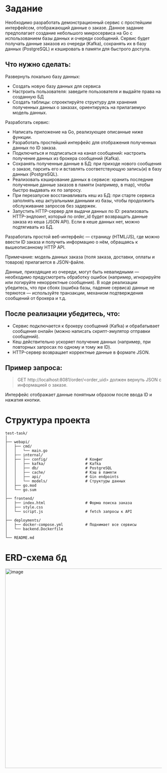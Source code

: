 # Задание
Необходимо разработать демонстрационный сервис с простейшим интерфейсом, отображающий данные о заказе.
Данное задание предполагает создание небольшого микросервиса на Go с использованием базы данных и очереди сообщений. Сервис будет получать данные заказов из очереди (Kafka), сохранять их в базу данных (PostgreSQL) и кэшировать в памяти для быстрого доступа.

## Что нужно сделать:
Развернуть локально базу данных:
- Cоздать новую базу данных для сервиса
- Настроить пользователя: заведите пользователя и выдайте права на созданную БД
- Создать таблицы: спроектируйте структуру для хранения полученных данных о заказах, ориентируясь на прилагаемую модель данных.

Разработать сервис:
- Написать приложение на Go, реализующее описанные ниже функции.
- Разработать простейший интерфейс для отображения полученных данных по ID заказа.
- Подключиться и подписаться на канал сообщений: настроить получение данных из брокера сообщений (Kafka).
- Сохранять полученные данные в БД: при приходе нового сообщения о заказе, парсить его и вставлять соответствующую запись(и) в базу данных (PostgreSQL).
- Реализовать кэширование данных в сервисе: хранить последние полученные данные заказов в памяти (например, в map), чтобы быстро выдавать их по запросу.
- При перезапуске восстанавливать кеш из БД: при старте сервиса заполнять кеш актуальными данными из базы, чтобы продолжить обслуживание запросов без задержек.
- Запустить HTTP-сервер для выдачи данных по ID: реализовать HTTP-эндпоинт, который по order_id будет возвращать данные заказа из кеша (JSON API). Если в кеше данных нет, можно подтягивать из БД.

Разработать простой веб-интерфейс — страницу (HTML/JS), где можно ввести ID заказа и получить информацию о нём, обращаясь к вышеописанному HTTP API.

Примечание: модель данных заказа (поля заказа, доставки, оплаты и товаров) прилагается в JSON-файле.

Данные, приходящие из очереди, могут быть невалидными — необходимо предусмотреть обработку ошибок (например, игнорируйте или логируйте некорректные сообщения). В ходе реализации убедитесь, что при сбоях (ошибка базы, падение сервиса) данные не теряются — используйте транзакции, механизм подтверждения сообщений от брокера и т.д.

## После реализации убедитесь, что:
- Сервис подключается к брокеру сообщений (Kafka) и обрабатывает сообщения онлайн (можно написать скрипт-эмулятор отправки сообщений).
- Кеш действительно ускоряет получение данных (например, при повторных запросах по одному и тому же ID).
- HTTP-сервер возвращает корректные данные в формате JSON.

## Пример запроса:
> GET http://localhost:8081/order/<order_uid> 
должен вернуть JSON с информацией о заказе.

Интерфейс отображает данные понятным образом после ввода ID и нажатия кнопки.

# Структура проекта
```
test-task/
│
├── webapi/                       
│   ├── cmd/
│   │   └── main.go                 
│   ├── internal/
│   ├── ├── config/                 # Конфиг
│   │   ├── kafka/                  # Kafka
│   │   ├── db/                     # PostgreSQL
│   │   ├── cache/                  # Кэш в памяти
│   │   ├── api/                    # Gin endpoints
│   │   └── models/                 # Структуры данных
│   ├── go.mod
│   └── go.sum
│
├── frontend/                       
│   ├── index.html                  # Форма поиска заказа
│   ├── style.css
│   └── script.js                   # fetch запросы к API
│
├── deployments/
│   ├── docker-compose.yml          # Поднимает все сервисы
│   └── backend.Dockerfile
│
└── README.md
```

# ERD-схема бд
<img width="988" height="642" alt="image" src="https://github.com/user-attachments/assets/04dabcf5-46e5-4bea-824c-2b5c97c8f7ec" />
